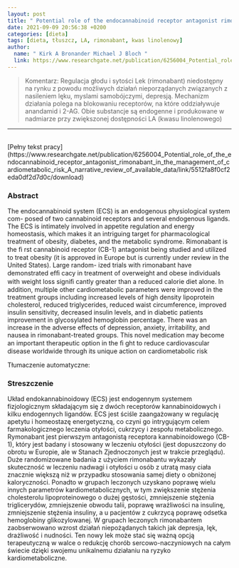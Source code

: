 ```yaml
---
layout: post
title: " Potential role of the endocannabinoid receptor antagonist rimonabant in the management of cardiometabolic risk: a  narrative review of available data "
date: 2021-09-09 20:56:38 +0200
categories: [dieta]
tags: [dieta, tłuszcz, LA, rimonabant, kwas linolenowy]
author:
  name: " Kirk A Bronander Michael J Bloch "
  link: https://www.researchgate.net/publication/6256004_Potential_role_of_the_endocannabinoid_receptor_antagonist_rimonabant_in_the_management_of_cardiometabolic_risk_A_narrative_review_of_available_data/link/5512fa8f0cf2eda0df2d7d0c/download
---
```

> Komentarz: 
> Regulacja głodu i sytości
> Lek (rimonabant) niedostępny na rynku z powodu możliwych działań nieporządanych związanych z nasileniem lęku, myslami samobójczymi, depresją. Mechanizm działania polega na blokowaniu receptorów, na które oddziaływuje anandamid i 2-AG. Obie substancje są endogenne i produkowane w nadmiarze przy zwiększonej dostępności LA (kwasu linolenowego)

<hr>
<br>
[Pełny tekst pracy](https://www.researchgate.net/publication/6256004_Potential_role_of_the_endocannabinoid_receptor_antagonist_rimonabant_in_the_management_of_cardiometabolic_risk_A_narrative_review_of_available_data/link/5512fa8f0cf2eda0df2d7d0c/download)


### Abstract
The endocannabinoid system (ECS) is an endogenous physiological system com-
posed of two cannabinoid receptors and several endogenous ligands. The ECS is intimately
involved in appetite regulation and energy homeostasis, which makes it an intriguing target
for pharmacological treatment of obesity, diabetes, and the metabolic syndrome. Rimonabant
is the ﬁ rst cannabinoid receptor (CB-1) antagonist being studied and utilized to treat obesity
(it is approved in Europe but is currently under review in the United States). Large random-
ized trials with rimonabant have demonstrated efﬁ cacy in treatment of overweight and obese
individuals with weight loss signiﬁ cantly greater than a reduced calorie diet alone. In addition,
multiple other cardiometabolic parameters were improved in the treatment groups including
increased levels of high density lipoprotein cholesterol, reduced triglycerides, reduced waist
circumference, improved insulin sensitivity, decreased insulin levels, and in diabetic patients
improvement in glycosylated hemoglobin percentage. There was an increase in the adverse
effects of depression, anxiety, irritability, and nausea in rimonabant-treated groups. This novel
medication may become an important therapeutic option in the ﬁ ght to reduce cardiovascular
disease worldwide through its unique action on cardiometabolic risk


Tłumaczenie automatyczne:
### Streszczenie
Układ endokannabinoidowy (ECS) jest endogennym systemem fizjologicznym składającym się z dwóch receptorów kannabinoidowych i kilku endogennych ligandów. ECS jest ściśle zaangażowany w regulację apetytu i homeostazę energetyczną, co czyni go intrygującym celem farmakologicznego leczenia otyłości, cukrzycy i zespołu metabolicznego. Rymonabant jest pierwszym antagonistą receptora kannabinoidowego (CB-1), który jest badany i stosowany w leczeniu otyłości (jest dopuszczony do obrotu w Europie, ale w Stanach Zjednoczonych jest w trakcie przeglądu). Duże randomizowane badania z użyciem rimonabantu wykazały skuteczność w leczeniu nadwagi i otyłości u osób z utratą masy ciała znacznie większą niż w przypadku stosowania samej diety o obniżonej kaloryczności. Ponadto w grupach leczonych uzyskano poprawę wielu innych parametrów kardiometabolicznych, w tym zwiększenie stężenia cholesterolu lipoproteinowego o dużej gęstości, zmniejszenie stężenia triglicerydów, zmniejszenie obwodu talii, poprawę wrażliwości na insulinę, zmniejszenie stężenia insuliny, a u pacjentów z cukrzycą poprawę odsetka hemoglobiny glikozylowanej. W grupach leczonych rimonabantem zaobserwowano wzrost działań niepożądanych takich jak depresja, lęk, drażliwość i nudności. Ten nowy lek może stać się ważną opcją terapeutyczną w walce o redukcję chorób sercowo-naczyniowych na całym świecie dzięki swojemu unikalnemu działaniu na ryzyko kardiometaboliczne.

